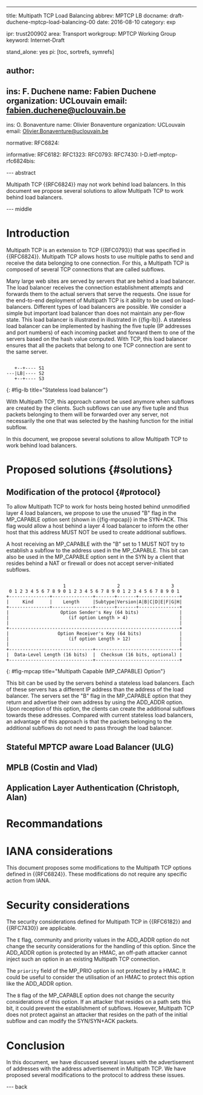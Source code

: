 ---
title: Multipath TCP Load Balancing
abbrev: MPTCP LB
docname: draft-duchene-mptcp-load-balancing-00
date: 2016-08-10
category: exp


ipr: trust200902
area: Transport
workgroup: MPTCP Working Group
keyword: Internet-Draft

stand_alone: yes
pi: [toc, sortrefs, symrefs]

author:
 -
  ins: F. Duchene
  name: Fabien Duchene
  organization: UCLouvain
  email: fabien.duchene@uclouvain.be
 -
  ins: O. Bonaventure
  name: Olivier Bonaventure
  organization: UCLouvain
  email: Olivier.Bonaventure@uclouvain.be


normative:
  RFC6824:

informative:
  RFC6182:
  RFC1323:
  RFC0793:
  RFC7430:
  I-D.ietf-mptcp-rfc6824bis:

--- abstract

Multipath TCP {{RFC6824}} may not work behind load balancers. 
In this document we propose several solutions to allow Multipath TCP
to work behind load balancers.

--- middle

Introduction
============

Multipath TCP is an extension to TCP {{RFC0793}} that was specified
in {{RFC6824}}. Multipath TCP allows hosts to use multiple paths
to send and receive the data belonging to one connection. For this,
a Multipath TCP is composed of several TCP connections that
are called subflows. 

Many large web sites are served by servers that are behind a load balancer.
The load balancer receives the connection establishment attempts and
forwards them to the actual servers that serve the requests. One issue for
the end-to-end deployment of Multipath TCP is it ability to be used on
load-balancers. Different types of load balancers are possible. We consider
a simple but important load balancer than does not maintain any per-flow
state. This load balancer is illustrated in illustrated in 
{{fig-lb}}. A stateless load balancer can be implemented by hashing
the five tuple (IP addresses and port numbers) of each incoming packet
and forward them to one of the servers based on the hash value computed.
With TCP, this load balancer ensures that all the packets that belong to
one TCP connection are sent to the same server. 


~~~~

   +--+---- S1
---|LB|---- S2
   +--+---- S3

~~~~
{: #fig-lb title="Stateless load balancer"}


With Multipath TCP, this approach cannot be used anymore when subflows are
created by the clients. Such subflows can use any five tuple and thus packets
belonging to them will be forwarded over any server, not necessarily the
one that was selected by the hashing function for the initial subflow.

In this document, we propose several solutions to allow Multipath TCP to work 
behind load balancers.

Proposed solutions {#solutions}
=========================

Modification of the protocol {#protocol}
----------------------------

To allow Multipath TCP to work for hosts being hosted behind unmodified
layer 4 load balancers, we propose to use the unused \"B\" flag in the
MP\_CAPABLE  option sent (shown in {{fig-mpcap}} in the SYN+ACK. 
This flag would allow a host behind a layer 4 load balancer to inform 
the other host that this address  MUST NOT be used to create 
additional subflows.

A host receiving an MP\_CAPABLE with the \"B\" set to 1 MUST NOT try to 
establish a subflow to the address used in the MP\_CAPABLE. This bit can
also be used in the MP\_CAPABLE option sent in the SYN by a client that
resides behind a NAT or firewall or does not accept server-initiated 
subflows.

~~~~~~~~~~~~~~~~~~~~~~

                     1                   2                   3
 0 1 2 3 4 5 6 7 8 9 0 1 2 3 4 5 6 7 8 9 0 1 2 3 4 5 6 7 8 9 0 1
+---------------+---------------+-------+-------+---------------+
|     Kind      |    Length     |Subtype|Version|A|B|C|D|E|F|G|H|
+---------------+---------------+-------+-------+---------------+
|                   Option Sender's Key (64 bits)               |
|                      (if option Length > 4)                   |
|                                                               |
+---------------------------------------------------------------+
|                  Option Receiver's Key (64 bits)              |
|                      (if option Length > 12)                  |
|                                                               |
+-------------------------------+-------------------------------+
|  Data-Level Length (16 bits)  |  Checksum (16 bits, optional) |
+-------------------------------+-------------------------------+

~~~~~~~~~~~~~~~~~~~~~~
{: #fig-mpcap title="Multipath Capable (MP_CAPABLE) Option"}

This bit can be used by the servers behind a stateless load balancers.
Each of these servers has a different IP address than the address of the
load balancer. The servers set the \"B\" flag in the MP\_CAPABLE
option that they return and advertise their own address by using the 
ADD\_ADDR option. Upon reception of this option, the clients can
create the additional subflows towards these addresses. Compared with
current stateless load balancers, an advantage of this approach is
that the packets belonging to the additional subflows do not need
to pass through the load balancer.

Stateful MPTCP aware Load Balancer (ULG)
------------------------------------------


MPLB (Costin and Vlad)
----------------------


Application Layer Authentication (Christoph, Alan)
--------------------------------------------------


Recommandations
================

IANA considerations
===================

This document proposes some modifications to the Multipath TCP options
defined in {{RFC6824}}. These modifications do not require any
specific action from IANA.

Security considerations
=======================

The security considerations defined for Multipath TCP in 
{{RFC6182}}  and {{RFC7430}} are applicable. 

The ``E`` flag, community and priority values in the ADD\_ADDR option 
do not change the security considerations for the handling of this option.
Since the ADD\_ADDR option is protected by an HMAC, an off-path attacker
cannot inject such an option in an existing Multipath TCP connection.

The ``priority`` field of the MP\_PRIO option is not protected by a
HMAC. It could be useful to consider the utilisation of an HMAC to
protect this option like the ADD\_ADDR option. 

The ``B`` flag of the MP\_CAPABLE option does not change the security 
considerations of this option. If an attacker that resides
on a path sets this bit, it could prevent the establishment of subflows.
However, Multipath TCP does not protect against an attacker that resides
on the path of the initial subflow and can modify the SYN/SYN+ACK
packets. 


Conclusion
==========

In this document, we have discussed several issues with the
advertisement of addresses with the address advertisement in
Multipath TCP. We have proposed several modifications to the protocol
to address these issues.

--- back


